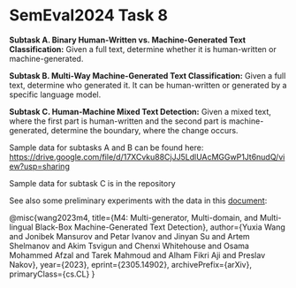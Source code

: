 # SemEval2024 Task 8

**Subtask A. Binary Human-Written vs. Machine-Generated Text Classification:** Given a full text, determine whether it is human-written or machine-generated.

**Subtask B. Multi-Way Machine-Generated Text Classification:** Given a full text, determine who generated it. It can be human-written or generated by a specific language model.

**Subtask C. Human-Machine Mixed Text Detection:** Given a mixed text, where the first part is human-written and the second part is machine-generated, determine the boundary, where the change occurs.

Sample data for subtasks A and B can be found here:
https://drive.google.com/file/d/17XCvku88CjJJ5LdlUAcMGGwP1Jt6nudQ/view?usp=sharing

Sample data for subtask C is in the repository

See also some preliminary experiments with the data in this [document](https://arxiv.org/abs/2305.14902):

@misc{wang2023m4,
      title={M4: Multi-generator, Multi-domain, and Multi-lingual Black-Box Machine-Generated Text Detection}, 
      author={Yuxia Wang and Jonibek Mansurov and Petar Ivanov and Jinyan Su and Artem Shelmanov and Akim Tsvigun and Chenxi Whitehouse and Osama Mohammed Afzal and Tarek Mahmoud and Alham Fikri Aji and Preslav Nakov},
      year={2023},
      eprint={2305.14902},
      archivePrefix={arXiv},
      primaryClass={cs.CL}
}
